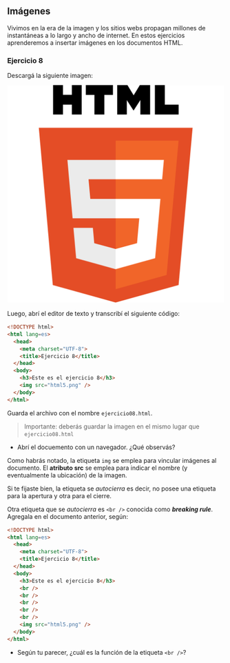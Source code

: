 ## Imágenes
Vivimos en la era de la imagen y los sitios webs propagan millones de instantáneas a lo largo y ancho de internet. En estos ejercicios aprenderemos a insertar imágenes en los documentos HTML. 


### Ejercicio 8
Descargá la siguiente imagen: 

![](imgHTMLFundamentos/html5.png)

Luego, abrí el editor de texto y transcribí el siguiente código: 

```html linenums="1" hl_lines="9"
<!DOCTYPE html>
<html lang=es>
  <head>
    <meta charset="UTF-8">
    <title>Ejercicio 8</title>
  </head>
  <body>
    <h3>Este es el ejercicio 8</h3>
    <img src="html5.png" /> 
  </body>
</html>
```

Guarda el archivo con el nombre `ejercicio08.html`. 

> Importante: deberás guardar la imagen en el mismo lugar que `ejercicio08.html`

* Abrí el docuemento con un navegador. ¿Qué observás?

Como habrás notado, la etiqueta `img` se emplea para vincular imágenes al documento. El **atributo src** se emplea para indicar el nombre (y eventualmente la ubicación) de la imagen. 

Si te fijaste bien, la etiqueta se _autocierra_ es decir, no posee una etiqueta para la apertura y otra para el cierre. 

Otra etiqueta que se _autocierra_ es `<br />` conocida como **_breaking rule_**.  Agregala en el documento anterior, según: 

```html linenums="1" hl_lines="9 10 11 12 13"
<!DOCTYPE html>
<html lang=es>
  <head>
    <meta charset="UTF-8">
    <title>Ejercicio 8</title>
  </head>
  <body>
    <h3>Este es el ejercicio 8</h3>
    <br />
    <br />
    <br />
    <br />
    <br />
    <img src="html5.png" /> 
  </body>
</html>
```

* Según tu parecer, ¿cuál es la función de la etiqueta `<br />`?